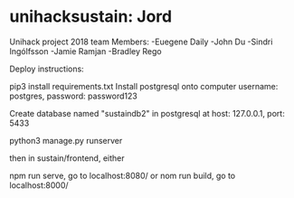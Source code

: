 # unihacksustain: Jord
Unihack project 2018
team Members:
  -Euegene Daily
  -John Du
  -Sindri Ingólfsson
  -Jamie Ramjan
  -Bradley Rego




Deploy instructions:

pip3 install requirements.txt
Install postgresql onto computer
username: postgres, password: password123

Create database named "sustaindb2" in postgresql
at host: 127.0.0.1, port: 5433

python3 manage.py runserver


then in sustain/frontend, either

npm run serve, go to localhost:8080/
or nom run build, go to localhost:8000/
